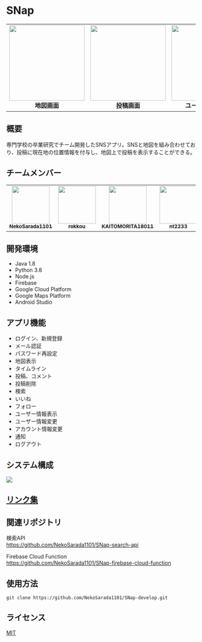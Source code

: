 # SNap
<table>
<tr>
  <td align="center">
    <img src="https://user-images.githubusercontent.com/46714670/104811458-ec439200-583e-11eb-8b15-10e7dda87003.png" width=200px><br>
    <b>地図画面</b>
  </td>
  <td align="center">
    <img src="https://user-images.githubusercontent.com/46714670/104814943-e48ee800-5854-11eb-891d-18a3ccc2ca2e.png" width=200px><br>
    <b>投稿画面</b>
  </td>
  <td align="center">
    <img src="https://user-images.githubusercontent.com/46714670/104811492-3167c400-583f-11eb-88da-8a5eb1d5bef8.png" width=200px><br>
    <b>ユーザー情報画面</b>
  </td>
</tr>
</table>

## 概要
専門学校の卒業研究でチーム開発したSNSアプリ。SNSと地図を組み合わせており、投稿に現在地の位置情報を付与し、地図上で投稿を表示することができる。

## チームメンバー
<table>
<tr>
  <td align="center">
    <a href="https://github.com/NekoSarada1101">
      <img src="https://avatars1.githubusercontent.com/u/46714670?s=460&v=4" width=100px><br>
      <sub><b>NekoSarada1101</b></sub>
    </a>
  </td>
  <td align="center">
    <a href="https://github.com/rokkou">
      <img src="https://avatars3.githubusercontent.com/u/72488523?s=460&v=4" width=100px><br>
      <sub><b>rokkou</b></sub>
    </a>
  </td>
  <td align="center">
    <a href="https://github.com/KAITOMORITA18011">
      <img src="https://avatars0.githubusercontent.com/u/72488558?s=400&v=4" width=100px><br>
      <sub><b>KAITOMORITA18011</b></sub>
    </a>
  </td>
  <td align="center">
    <a href="https://github.com/nt2233">
      <img src="https://avatars2.githubusercontent.com/u/72535279?s=400&v=4" width=100px><br>
      <sub><b>nt2233</b></sub>
    </a>
  </td>
  <td align="center">
    <a href="https://github.com/YuKi06k">
      <img src="https://avatars2.githubusercontent.com/u/72585041?s=400&v=4" width=100px><br>
      <sub><b>YuKi06k</b></sub>
    </a>
  </td>
</tr>
</table>


## 開発環境
* Java 1.8
* Python 3.8
* Node.js
* Firebase
* Google Cloud Platform
* Google Maps Platform
* Android Studio

## アプリ機能
* ログイン、新規登録
* メール認証
* パスワード再設定
* 地図表示
* タイムライン
* 投稿、コメント
* 投稿削除
* 検索
* いいね
* フォロー
* ユーザー情報表示
* ユーザー情報変更
* アカウント情報変更
* 通知
* ログアウト

## システム構成
<img src="https://user-images.githubusercontent.com/46714670/104811834-a50ad080-5841-11eb-851c-a0a41477cb84.png">

## [リンク集](https://github.com/NekoSarada1101/SNap-develop/wiki/Link)

## 関連リポジトリ
検索API<br>
https://github.com/NekoSarada1101/SNap-search-api

Firebase Cloud Function<br>
https://github.com/NekoSarada1101/SNap-firebase-cloud-function

## 使用方法
```
git clone https://github.com/NekoSarada1101/SNap-develop.git
```

## ライセンス
[MIT](https://github.com/NekoSarada1101/SNap-develop/blob/main/LICENSE)

